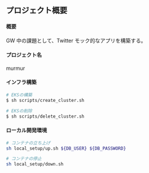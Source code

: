 ## プロジェクト概要

#### 概要

GW 中の課題として、Twitter モック的なアプリを構築する。

#### プロジェクト名

murmur

#### インフラ構築

```bash
# EKSの構築
$ sh scripts/create_cluster.sh

# EKSの削除
$ sh scripts/delete_cluster.sh
```

#### ローカル開発環境

```bash
# コンテナの立ち上げ
sh local_setup/up.sh ${DB_USER} ${DB_PASSWORD}

# コンテナの停止
sh local_setup/down.sh
```

